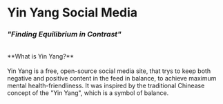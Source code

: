 # **Yin Yang Social Media**
### *"Finding Equilibrium in Contrast"*

<br>
**What is Yin Yang?**
<br><br>
Yin Yang is a free, open-source social media site, that trys to keep both negative and positive content in the feed in balance, to achieve maximum mental health-friendliness.
It was inspired by the traditional Chinease concept of the "Yin Yang", which is a symbol of balance.
